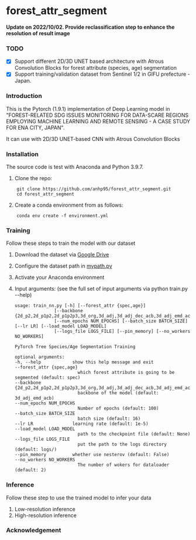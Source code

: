 # forest_attr_segment

**Update on 2022/10/02. Provide reclassification step to enhance the resolution of result image**

### TODO

- [x] Support different 2D/3D UNET based architecture with Atrous Convolution Blocks for forest attribute (species, age) segmentation
- [x] Support training/validation dataset from Sentinel 1/2 in GIFU prefecture - Japan.

### Introduction

This is the Pytorch (1.9.1) implementation of Deep Learning model in "FOREST-RELATED SDG ISSUES MONITORING FOR DATA-SCARE REGIONS EMPLOYING MACHINE LEARNING AND REMOTE SENSING - A CASE STUDY FOR ENA CITY, JAPAN".

It can use with 2D/3D UNET-based CNN with Atrous Convolution Blocks

### Installation

The source code is test with Anaconda and Python 3.9.7.

1. Clone the repo:

```Shell
    git clone https://github.com/anhp95/forest_attr_segment.git
    cd forest_attr_segment
```

2. Create a conda environment from as follows:

```Shell
    conda env create -f environment.yml
```

### Training

Follow these steps to train the model with our dataset

1. Download the dataset via [Google Drive]()

2. Configure the dataset path in [mypath.py]()

3. Activate your Anaconda environment

4. Input arguments: (see the full set of input arguments via python train.py --help)

   ```Shell
   usage: train_nn.py [-h] [--forest_attr {spec,age}]
                  [--backbone {2d_p2,2d_p1p2,2d_p1p2p3,3d_org,3d_adj,3d_adj_dec_acb,3d_adj_emd_acb,3d_org_emd_acb}]
                  [--num_epochs NUM_EPOCHS] [--batch_size BATCH_SIZE] [--lr LR] [--load_model LOAD_MODEL]
                  [--logs_file LOGS_FILE] [--pin_memory] [--no_workers NO_WORKERS]

   PyTorch Tree Species/Age Segmentation Training

   optional arguments:
   -h, --help            show this help message and exit
   --forest_attr {spec,age}
                           which forest attribute is going to be segmented (default: spec)
   --backbone {2d_p2,2d_p1p2,2d_p1p2p3,3d_org,3d_adj,3d_adj_dec_acb,3d_adj_emd_acb,3d_org_emd_acb}
                           backbone of the model (default: 3d_adj_emd_acb)
   --num_epochs NUM_EPOCHS
                           Number of epochs (default: 100)
   --batch_size BATCH_SIZE
                           batch size (default: 16)
   --lr LR               learning rate (default: 1e-5)
   --load_model LOAD_MODEL
                           path to the checkpoint file (default: None)
   --logs_file LOGS_FILE
                           put the path to the logs directory (default: logs/)
   --pin_memory          whether use nesterov (default: False)
   --no_workers NO_WORKERS
                           The number of wokers for dataloader (default: 2)
   ```

### Inference

Follow these step to use the trained model to infer your data

1. Low-resolution inference
2. High-resolution inference

### Acknowledgement
